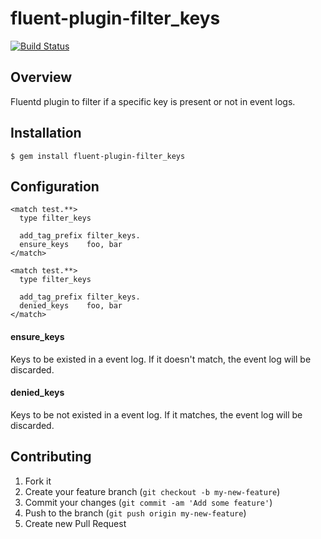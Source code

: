 # fluent-plugin-filter_keys
[![Build Status](https://secure.travis-ci.org/banyan/fluent-plugin-filter_keys.png)](http://travis-ci.org/banyan/fluent-plugin-filter_keys)

## Overview

Fluentd plugin to filter if a specific key is present or not in event logs.

## Installation

```
$ gem install fluent-plugin-filter_keys
```

## Configuration

```
<match test.**>
  type filter_keys

  add_tag_prefix filter_keys.
  ensure_keys    foo, bar
</match>

<match test.**>
  type filter_keys

  add_tag_prefix filter_keys.
  denied_keys    foo, bar
</match>
```

#### ensure_keys

Keys to be existed in a event log. If it doesn't match, the event log will be discarded.

#### denied_keys

Keys to be not existed in a event log. If it matches, the event log will be discarded.

## Contributing

1. Fork it
2. Create your feature branch (`git checkout -b my-new-feature`)
3. Commit your changes (`git commit -am 'Add some feature'`)
4. Push to the branch (`git push origin my-new-feature`)
5. Create new Pull Request
